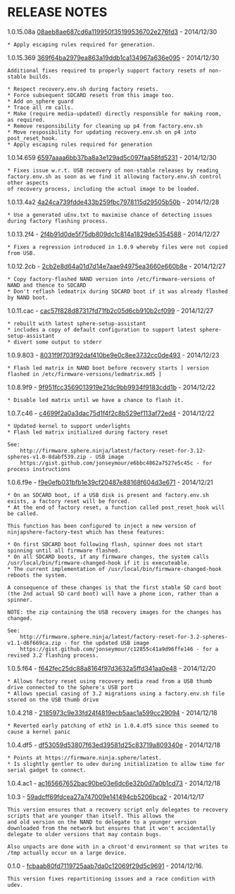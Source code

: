 RELEASE NOTES
=============
1.0.15.08a [08aeb8ae687cd6a119950f35199536702e276fd3](https://firmware.sphere.ninja/latest/nand-369f64ba2979ea863a19ddb1ca134967a636e095.tgz) - 2014/12/30

    * Apply escaping rules required for generation.

1.0.15.369 [369f64ba2979ea863a19ddb1ca134967a636e095](https://firmware.sphere.ninja/latest/nand-369f64ba2979ea863a19ddb1ca134967a636e095.tgz) - 2014/12/30

	Additional fixes required to properly support factory resets of non-stable builds.

    * Respect recovery.env.sh during factory resets.
    * Force subsequent SDCARD resets from this image too.
    * Add on_sphere guard
    * Trace all rm calls.
    * Make (require media-updated) directly responsible for making room, as required.
    * Remove responsibility for cleaning up p4 from factory.env.sh
    * Move resposibility for updating recovery.env.sh on p4 into post_reset_hook.
    * Apply escaping rules required for generation

1.0.14.659 [6597aaaa6bb37ba8a3e129ad5c097faa58fd5231](https://firmware.sphere.ninja/latest/nand-6597aaaa6bb37ba8a3e129ad5c097faa58fd5231.tgz) - 2014/12/30

	* Fixes issue w.r.t. USB recovery of non-stable releases by reading factory.env.sh as soon as we find it allowing factory.env.sh control other aspects
	of recovery process, including the actual image to be loaded.

1.0.13.4a2 [4a24ca739fdde433b259fbc7978115d29505b50b](https://firmware.sphere.ninja/latest/nand-4a24ca739fdde433b259fbc7978115d29505b50b.tgz) - 2014/12/28

	* Use a generated uEnv.txt to maximise chance of detecting issues during factory flashing process.

1.0.13.2f4 - [2f4b91d0de5f75db809dc1c814a1829de5354588](https://firmware.sphere.ninja/latest/nand-2f4b91d0de5f75db809dc1c814a1829de5354588.tgz) - 2014/12/27

	* Fixes a regression introduced in 1.0.9 whereby files were not copied from USB.

1.0.12.2cb - [2cb2e8d64a01d7d14e7aae94975ea3660e660b8e](https://firmware.sphere.ninja/latest/nand-2cb2e8d64a01d7d14e7aae94975ea3660e660b8e.tgz) - 2014/12/27

	* Copy factory-flashed NAND version into /etc/firmware-versions of NAND and thence to SDCARD
	* Don't reflash ledmatrix during SDCARD boot if it was already flashed by NAND boot.

1.0.11.cac - [cac57f828d87317fd71fb2c05d6cb910b2cf099](https://firmware.sphere.ninja/latest/nand-cac57f828d87317fd71fb2c05d6cb910b2cf099.tgz) - 2014/12/27

	* rebuilt with latest sphere-setup-assistant
	* includes a copy of default configuration to support latest sphere-setup-assistant
	* divert some output to stderr

1.0.9.803 - [8031f9f703f92daf410be9e0c8ee3732cc0de493](https://firmware.sphere.ninja/latest/nand-8031f9f703f92daf410be9e0c8ee3732cc0de493.tgz) - 2014/12/23

	* Flash led matrix in NAND boot before recovery starts [ version flashed in /etc/firmware-versions/ledmatrix.md5 ]

1.0.8.9f9 - [9f951fcc3569013919e21dc9bb9934f9183cdd1b](https://firmware.sphere.ninja/latest/nand-9f951fcc3569013919e21dc9bb9934f9183cdd1b.tgz) - 2014/12/22

	* Disable led matrix until we have a chance to flash it.

1.0.7.c46 - [c4699f2a0a3dac75d1f4f2c8b529ef113af72ed4](https://firmware.sphere.ninja/latest/nand-c4699f2a0a3dac75d1f4f2c8b529ef113af72ed4.tgz) - 2014/12/22

	* Updated kernel to support underlights
	* Flash led matrix initialized during factory reset

	See:
		http://firmware.sphere.ninja/latest/factory-reset-for-3.12-spheres-v1.0-8dabf539.zip - USB image
		https://gist.github.com/jonseymour/e6bbc4862a7527e5c45c - for process instructions


1.0.6.f9e - [f9e0efb031bfb1e39cf20487e88168f604d3e671](https://firmware.sphere.ninja/latest/nand-f9e0efb031bfb1e39cf20487e88168f604d3e671.tgz) - 2014/12/21

	* On an SDCARD boot, if a USB disk is present and factory.env.sh exists, a factory reset will be forced.
	* At the end of factory reset, a function called post_reset_hook will be called.

	This function has been configured to inject a new version of ninjapshere-factory-test which has these features:

	* On first SDCARD boot following flash, spinner does not start spinning until all firmware flashed.
	* On all SDCARD boots, if any firmware changes, the system calls /usr/local/bin/firmware-changed-hook if it is executeable.
	* The current implementation of /usr/local/bin/firmware-changed-hook reboots the system.

	A consequence of these changes is that the first stable SD card boot (the 2nd actual SD card boot) will have a phone icon, rather than a spinner.

	NOTE: the zip containing the USB recovery images for the changes has changed.

	See:
		http://firmware.sphere.ninja/latest/factory-reset-for-3.2-spheres-v1.1-d6f669ca.zip - for the updated USB image
		https://gist.github.com/jonseymour/c12855c41a9d96ffe146 - for a revised 3.2 flashing process.


1.0.5.f64 - [f642fec25dc88a8164f97d3632a5ffd341aa0e48](https://firmware.sphere.ninja/latest/nand-f642fec25dc88a8164f97d3632a5ffd341aa0e48.tgz) - 2014/12/20

	* Allows factory reset using recovery media read from a USB thumb drive connected to the Sphere's USB port
	* Allows special casing of 3.2 migrations using a factory.env.sh file stored on the USB thumb drive

1.0.4.218 - [2185973c9e33fd24f4819ecb5aac1a599cc29094](https://firmware.sphere.ninja/latest/nand-2185973c9e33fd24f4819ecb5aac1a599cc29094.tgz) - 2014/12/18

	* Reverted early patching of eth2 in 1.0.4.df5 since this seemed to cause a kernel panic

1.0.4.df5 - [df53059d53807f63ed39581d25c83719a809340e](https://firmware.sphere.ninja/latest/nand-df53059d53807f63ed39581d25c83719a809340e.tgz) - 2014/12/18

	* Points at https://firmware.ninja.sphere/latest.
    * Is slightly gentler to udev during initialization to allow time for serial gadget to connect.

1.0.4.ac1 - [ac165667652bac90be03e6dc6e32b0d7a0b1cd73](https://firmware.sphere.ninja/latest/nand-ac165667652bac90be03e6dc6e32b0d7a0b1cd73.tgz) - 2014/12/18

1.0.3 - [59adcff69fdcea27a747009e141494cb5206bca2](https://firmware.sphere.ninja/latest/nand-59adcff69fdcea27a747009e141494cb5206bca2.tgz) - 2014/12/17

	This version ensures that a recovery script only delegates to recovery scripts that are younger than itself. This allows the
	and old version on the NAND to delegate to a younger version downloaded from the network but ensures that it won't accidentally
	delegate to older versions that may contain bugs.

	Also unpacts are done with in a chroot'd environment so that writes to /tmp actually occur on a large device.

0.1.0 - [fcbaab80fd7119725aab7da0c12069f29d5c9691](https://firmware.sphere.ninja/latest/nand-fcbaab80fd7119725aab7da0c12069f29d5c9691.tgz) - 2014/12/16.


	This version fixes repartitioning issues and a race condition with udev.